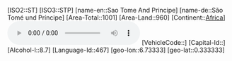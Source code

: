 ﻿---
location: [0.333333,6.73333]
type: Country
tags:
- geo/Country

SpocWebEntityId: 27024
isDeleted: false
confidential: public

---
[ISO2::ST]
[ISO3::STP]
[name-en::Sao Tome And Principe]
[name-de::São Tomé und Príncipe]
[Area-Total::1001]
[Area-Land::960]
[Continent::[Africa](geo/Continent/Africa.md)]
![Anthem-Sao-tome-and-principe](xLarge/National-Anthem/Anthem-Sao-tome-and-principe.mp3)
[VehicleCode::]
[Capital-Id::]
[Alcohol-l::8.7]
[Language-Id::467]
[geo-lon::6.73333]
[geo-lat::0.333333]

